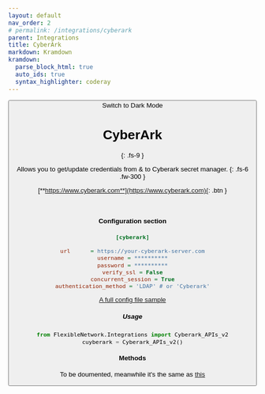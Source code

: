 ```yaml
---
layout: default
nav_order: 2
# permalink: /integrations/cyberark
parent: Integrations
title: CyberArk
markdown: Kramdown
kramdown:
  parse_block_html: true
  auto_ids: true
  syntax_highlighter: coderay
---
```


<button class="btn js-toggle-dark-mode">Switch to Dark Mode

<script>
const toggleDarkMode = document.querySelector('.js-toggle-dark-mode');

jtd.addEvent(toggleDarkMode, 'click', function(){
  if (jtd.getTheme() === 'dark') {
    jtd.setTheme('light');
    toggleDarkMode.textContent = 'Switch to Dark Mode';
  } else {
    jtd.setTheme('dark');
    toggleDarkMode.textContent = 'Switch to Light Mode';
  }
});
</script>

# CyberArk
{: .fs-9 }

Allows you to get/update credentials from & to Cyberark secret manager.
{: .fs-6 .fw-300 }

[**https://www.cyberark.com**](https://www.cyberark.com){: .btn }


<br>

#### Configuration section


```ini
[cyberark]

url      = https://your-cyberark-server.com
username = **********
password = **********
verify_ssl = False
concurrent_session = True
authentication_method = 'LDAP' # or 'Cyberark'
```

[A full config file sample](/Docs/config_file.md#sample_config_file)


##### Usage

```python
from FlexibleNetwork.Integrations import Cyberark_APIs_v2
cuyberark = Cyberark_APIs_v2()
```

#### Methods

To be doumented, meanwhile it's the same as [this](https://github.com/eslam-gomaa/Cyberark_apis_v2_Python)

